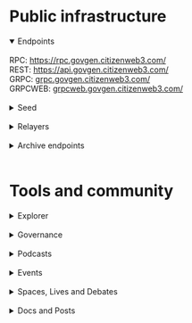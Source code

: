 # Public infrastructure 

<details open>
  <summary>Endpoints</summary>
  <br>
  RPC: <a href="https://rpc.govgen.citizenweb3.com/">https://rpc.govgen.citizenweb3.com/</a><br>
  REST: <a href="https://api.govgen.citizenweb3.com/">https://api.govgen.citizenweb3.com/</a><br>
  GRPC: <a href="grpc.govgen.citizenweb3.com/">grpc.govgen.citizenweb3.com/</a><br>
  GRPCWEB: <a href="grpcweb.govgen.citizenweb3.com/">grpcweb.govgen.citizenweb3.com/</a>
</details>
<br>
<details>
  <summary>Seed</summary>
75bb6414e108294ea185bf499552112c6d7c076f@mainnet.seednode.citizenweb3.com:35656
</details>
<br>
<details>
  <summary>Relayers</summary>
</details>
<br>
<details>
  <summary>Archive endpoints</summary>
  RPC: <br>
  API: <br>
  GRPC: <br>
</details>
<br>

# Tools and community

<details>
  <summary>Explorer</summary>
  <a href="https://validatorinfo.com/networks">Validator Info</a><br>
</details>
<br>
<details>
  <summary>Governance</summary>
  <a href="https://app.govgen.io/">Voting History</a><br>
</details>
<br>
<details>
  <summary>Podcasts</summary>
  <a href=""></a><br>
</details>
<br>
<details>
  <summary>Events</summary>
  <a href=""></a><br>
</details>
<br>
<details>
  <summary>Spaces, Lives and Debates</summary>
  <a href=""></a><br>
</details>
<br>
<details>
  <summary>Docs and Posts</summary>
  <a href=""></a><br>
</details>
